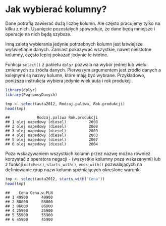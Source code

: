 # Jak wybierać kolumny?

Dane potrafią zawierać dużą liczbę kolumn. Ale często pracujemy tylko na kilku z nich. Usunięcie pozostałych spowoduje, że dane będą mniejsze i operacje na nich będą szybsze.

Inną zaletą wybierania jedynie potrzebnych kolumn jest łatwiejsze wyświetlanie danych. Zamiast pokazywać wszystkie, nawet nieistotne kolumny, często lepiej pokazać jedynie te istotne.

Funkcja `select()` z pakietu `dplyr` pozwala na wybór jednej lub wielu zmiennych ze źródła danych. Pierwszym argumentem jest źródło danych a kolejnymi są nazwy kolumn, które mają być wybrane.
Przykładowo, poniższa instrukcja wybiera jedynie wiek auta i rok produkcji.


```r
library(dplyr)
library(PogromcyDanych)

tmp <- select(auta2012, Rodzaj.paliwa, Rok.produkcji)
head(tmp)
```

```
##            Rodzaj.paliwa Rok.produkcji
## 1 olej napedowy (diesel)          2008
## 2 olej napedowy (diesel)          2008
## 3 olej napedowy (diesel)          2009
## 4 olej napedowy (diesel)          2003
## 5 olej napedowy (diesel)          2007
## 6 olej napedowy (diesel)          2004
```

Poza wskazywaniem wszystkich kolumn przez nazwę można również korzystać z operatora negacji `-` (wszystkie kolumny poza wskazanymi) lub z funkcji `matches()`, `starts_with()`, `ends_with()` pozwalających na definiowanie grup nazw kolumn spełniających określone warunki


```r
tmp <- select(auta2012, starts_with("Cena"))
head(tmp)
```

```
##    Cena Cena.w.PLN
## 1 49900      49900
## 2 88000      88000
## 3 86000      86000
## 4 25900      25900
## 5 55900      55900
## 6 45900      45900
```


